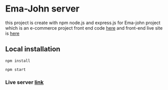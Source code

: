 # Ema-John server

this project is create with npm node.js and express.js for Ema-john project which is an e-commerce project front end code [here](https://github.com/nurullah91/ema-jhon-coppy) and front-end live site is [here](https://ema-jhon-with-firebase-434e3.web.app/)


## Local installation
```
npm install
```
```
npm start
```

### Live server [link](https://ema-john-server-green.vercel.app/)
